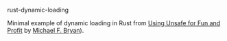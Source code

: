 rust-dynamic-loading

Minimal example of dynamic loading in Rust from [Using Unsafe for Fun and Profit](https://michael-f-bryan.github.io/rust-ffi-guide/overview.html) by [Michael F. Bryan](https://github.com/Michael-F-Bryan)).
